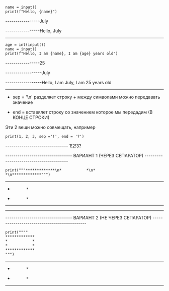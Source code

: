 ```
name = input()
print(f"Hello, {name}")
```

-----------------July

-----------------Hello, July

______________________________________
```
age = int(input())
name = input()
print(f"Hello, I am {name}, I am {age} years old")
```

-----------------25

------------------July

------------------Hello, I am July, I am 25 years old
__________________________________________

* sep = '\n' разделяет строку + между символами можно передавать значение

* end = вставялет строку со значением которое мы передадим (В КОНЦЕ СТРОКИ)

Эти 2 вещи можно совмещать, например 

```
print(1, 2, 3, sep ='!', end = '?')
```

------------------------------- 1!2!3?

--------------------------------- ВАРИАНТ 1 (ЧЕРЕЗ СЕПАРАТОР) ----------------------------------------

```
print("""*************\n*           *\n*           *\n*************""")
```

*************

*           *
           
*           *
           
*************

_______________________________________________

--------------------------------- ВАРИАНТ 2 (НЕ ЧЕРЕЗ СЕПАРАТОР) ---------------------------------------------

```
print(""""
*************
*           *
*           *
*************
""")
```

*************

*           *

*           *

*************



